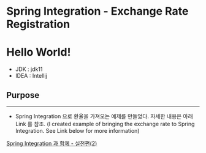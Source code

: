 # Spring Integration - Exchange Rate Registration

# Hello World!

- JDK : jdk11
- IDEA : Intellij

## Purpose

---

- Spring Integration 으로 환율을 가져오는 예제를 만들었다. 자세한 내용은 아래 Link 를 참조.
(I created example of bringing the exchange rate to Spring Integration. See Link below for more information)

[Spring Integration 과 함께 - 실전편(2)](https://thisandthatit.blogspot.com/2021/02/spring-integration-2.html)
